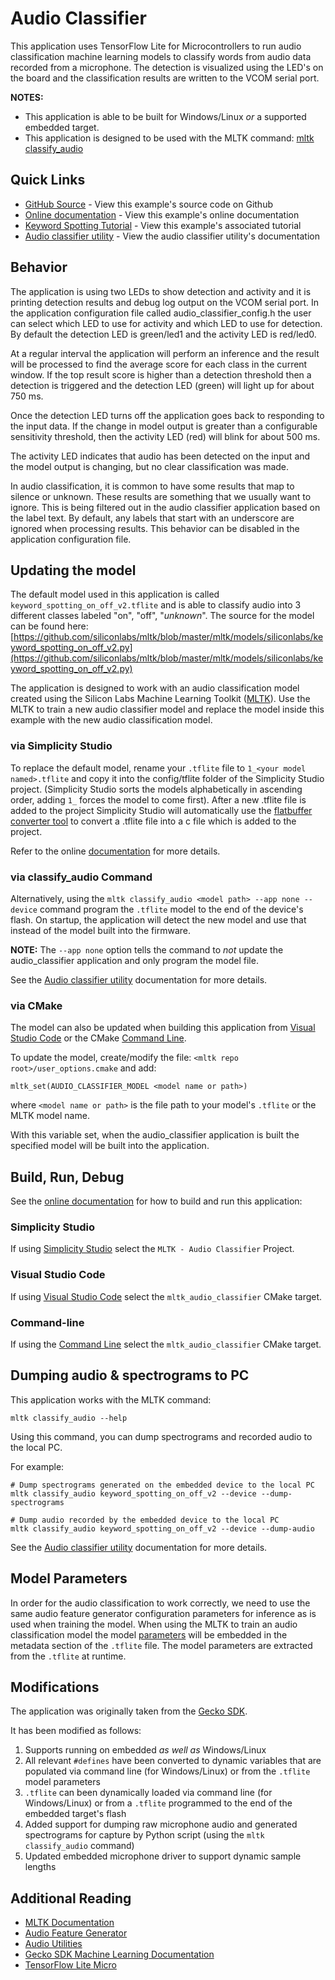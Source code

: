 # Audio Classifier

This application uses TensorFlow Lite for Microcontrollers to run audio
classification machine learning models to classify words from audio data
recorded from a microphone. The detection is visualized using the LED's on the
board and the classification results are written to the VCOM serial port.


__NOTES:__   
- This application is able to be built for Windows/Linux _or_ a supported embedded target.
- This application is designed to be used with the MLTK command:
[mltk classify_audio](https://siliconlabs.github.io/mltk/docs/audio/audio_utilities.html#audio-classification-utility)


## Quick Links

- [GitHub Source](https://github.com/SiliconLabs/mltk/tree/master/cpp/shared/apps/audio_classifier) - View this example's source code on Github
- [Online documentation](https://siliconlabs.github.io/mltk/docs/cpp_development/examples/audio_classifier.html) - View this example's online documentation
- [Keyword Spotting Tutorial](https://siliconlabs.github.io/mltk/mltk/tutorials/keyword_spotting_on_off.html) - View this example's associated tutorial
- [Audio classifier utility](https://siliconlabs.github.io/mltk/docs/audio/audio_utilities.html#audio-classification-utility) - View the audio classifier utility's documentation



## Behavior

The application is using two LEDs to show detection and activity and it is
printing detection results and debug log output on the VCOM serial port. In the
application configuration file called audio_classifier_config.h the user can
select which LED to use for activity and which LED to use for detection. By
default the detection LED is green/led1 and the activity LED is red/led0.

At a regular interval the application will perform an inference and the result
will be processed to find the average score for each class in the current
window. If the top result score is higher than a detection threshold then a
detection is triggered and the detection LED (green) will light up for about 750
ms.

Once the detection LED turns off the application goes back to responding to the
input data. If the change in model output is greater than a configurable
sensitivity threshold, then the activity LED (red) will blink for about 500 ms.

The activity LED indicates that audio has been detected on the input and the
model output is changing, but no clear classification was made.

In audio classification, it is common to have some results that map to silence or
unknown. These results are something that we usually want to ignore. This is
being filtered out in the audio classifier application based on the label text.
By default, any labels that start with an underscore are ignored when processing
results. This behavior can be disabled in the application configuration file.

## Updating the model  

The default model used in this application is called `keyword_spotting_on_off_v2.tflite`
and is able to classify audio into 3 different classes labeled "on", "off", "_unknown_". The source for the model can be found here: 
[https://github.com/siliconlabs/mltk/blob/master/mltk/models/siliconlabs/keyword_spotting_on_off_v2.py](https://github.com/siliconlabs/mltk/blob/master/mltk/models/siliconlabs/keyword_spotting_on_off_v2.py)


The application is designed to work with an audio classification model created
using the Silicon Labs Machine Learning Toolkit
([MLTK](https://siliconlabs.github.io/mltk/mltk/tutorials/keyword_spotting_on_off.html)). 
Use the MLTK to train a new audio classifier model and replace the model inside this example with the new audio
classification model. 

### via Simplicity Studio

To replace the default model, rename your `.tflite` file to
`1_<your model named>.tflite` and copy it into the config/tflite folder of the Simplicity Studio
project. (Simplicity Studio sorts the models alphabetically in ascending order, adding `1_` 
forces the model to come first). After a new .tflite file is added to the 
project Simplicity Studio will automatically use the 
[flatbuffer converter tool](https://docs.silabs.com/gecko-platform/latest/machine-learning/tensorflow/flatbuffer-conversion)
to convert a .tflite file into a c file which is added to the project.

Refer to the online [documentation](https://docs.silabs.com/gecko-platform/latest/machine-learning/tensorflow/guide-replace-model#updating-or-replacing-the--tflite-file-in-a-project) for more details.


### via classify_audio Command

Alternatively, using the `mltk classify_audio <model path> --app none --device`
command program the `.tflite` model to the end of the device's flash.
On startup, the application will detect the new model and use that instead
of the model built into the firmware.

__NOTE:__ The `--app none` option tells the command to _not_ update the audio_classifier application
and only program the model file.

See the [Audio classifier utility](https://siliconlabs.github.io/mltk/docs/audio/audio_utilities.html#audio-classification-utility)
documentation for more details.


### via CMake

The model can also be updated when building this application from [Visual Studio Code](https://siliconlabs.github.io/mltk/docs/cpp_development/vscode.html)
or the CMake [Command Line](https://siliconlabs.github.io/mltk/docs/command_line.html).

To update the model, create/modify the file: `<mltk repo root>/user_options.cmake`
and add:

```
mltk_set(AUDIO_CLASSIFIER_MODEL <model name or path>)
```

where `<model name or path>` is the file path to your model's `.tflite` 
or the MLTK model name.

With this variable set, when the audio_classifier application is built the 
specified model will be built into the application.


## Build, Run, Debug

See the [online documentation](https://siliconlabs.github.io/mltk/docs/cpp_development/index.html) for how to build and run this application:


### Simplicity Studio

If using [Simplicity Studio](https://siliconlabs.github.io/mltk/docs/cpp_development/simplicity_studio.html) select the `MLTK - Audio Classifier` Project.

### Visual Studio Code
If using [Visual Studio Code](https://siliconlabs.github.io/mltk/docs/cpp_development/vscode.html) select the `mltk_audio_classifier` CMake target.

### Command-line

If using the [Command Line](https://siliconlabs.github.io/mltk/docs/cpp_development/command_line.html) select the `mltk_audio_classifier` CMake target.  


## Dumping audio & spectrograms to PC

This application works with the MLTK command:

```shell
mltk classify_audio --help
```

Using this command, you can dump spectrograms and recorded audio to the local PC.

For example:

```shell
# Dump spectrograms generated on the embedded device to the local PC
mltk classify_audio keyword_spotting_on_off_v2 --device --dump-spectrograms
```


```shell
# Dump audio recorded by the embedded device to the local PC
mltk classify_audio keyword_spotting_on_off_v2 --device --dump-audio
```

See the [Audio classifier utility](https://siliconlabs.github.io/mltk/docs/audio/audio_utilities.html#audio-classification-utility)
documentation for more details.



## Model Parameters

In order for the audio classification to work correctly, we need to use the same
audio feature generator configuration parameters for inference as is used when
training the model. When using the MLTK to train an audio classification model
the model [parameters](https://siliconlabs.github.io/mltk/docs/guides/model_parameters.html#audiodatasetmixin) 
will be embedded in the metadata section of the `.tflite`
file. The model parameters are extracted from the `.tflite` at runtime.


## Modifications

The application was originally taken from the 
[Gecko SDK](https://github.com/SiliconLabs/gecko_sdk/tree/gsdk_4.0/app/common/example/audio_classifier).

It has been modified as follows:  
1. Supports running on embedded _as well as_ Windows/Linux
2. All relevant `#defines` have been converted to dynamic variables that are
   populated via command line (for Windows/Linux) or from the `.tflite` model parameters
3. `.tflite` can been dynamically loaded via command line (for Windows/Linux)
   or from a `.tflite` programmed to the end of the embedded target's flash
4. Added support for dumping raw microphone audio and generated spectrograms
   for capture by Python script (using the `mltk classify_audio` command)
5. Updated embedded microphone driver to support dynamic sample lengths


## Additional Reading

- [MLTK Documentation](https://siliconlabs.github.io/mltk)
- [Audio Feature Generator](https://siliconlabs.github.io/mltk/docs/audio/audio_feature_generator.html)
- [Audio Utilities](https://siliconlabs.github.io/mltk/docs/audio/audio_utilities.html)
- [Gecko SDK Machine Learning Documentation](https://docs.silabs.com/gecko-platform/latest/machine-learning/tensorflow/getting-started)
- [TensorFlow Lite Micro](https://www.tensorflow.org/lite/microcontrollers)
